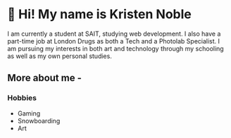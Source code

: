 # 👋 Hi! My name is Kristen Noble

I am currently a student at SAIT, studying web development. I also have a part-time job at London Drugs as both a Tech and a Photolab Specialist. I am pursuing my interests in both art and technology through my schooling as well as my own personal studies.

## More about me -

### Hobbies
- Gaming
- Snowboarding
- Art
